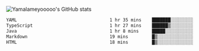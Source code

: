 ![Yamalameyooooo's GitHub stats](https://github-readme-stats.vercel.app/api?username=yamalameyooooo&theme=transparent&show_icons=true\&show=reviews,discussions_started,discussions_answered,prs_merged,prs_merged_percentage)

<!--START_SECTION:waka-->

```txt
YAML                                   1 hr 35 mins    ███████░░░░░░░░░░░░░░░░░░   28.10 %
TypeScript                             1 hr 27 mins    ██████▒░░░░░░░░░░░░░░░░░░   25.53 %
Java                                   1 hr 8 mins     █████░░░░░░░░░░░░░░░░░░░░   20.03 %
Markdown                               19 mins         █▒░░░░░░░░░░░░░░░░░░░░░░░   05.64 %
HTML                                   18 mins         █▒░░░░░░░░░░░░░░░░░░░░░░░   05.35 %
```

<!--END_SECTION:waka-->
